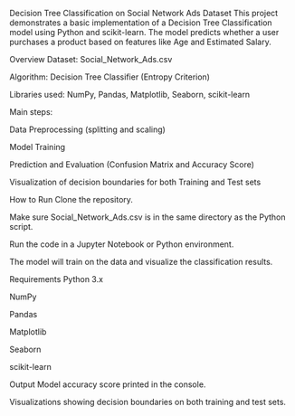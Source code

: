 Decision Tree Classification on Social Network Ads Dataset
This project demonstrates a basic implementation of a Decision Tree Classification model using Python and scikit-learn. The model predicts whether a user purchases a product based on features like Age and Estimated Salary.

Overview
Dataset: Social_Network_Ads.csv

Algorithm: Decision Tree Classifier (Entropy Criterion)

Libraries used: NumPy, Pandas, Matplotlib, Seaborn, scikit-learn

Main steps:

Data Preprocessing (splitting and scaling)

Model Training

Prediction and Evaluation (Confusion Matrix and Accuracy Score)

Visualization of decision boundaries for both Training and Test sets

How to Run
Clone the repository.

Make sure Social_Network_Ads.csv is in the same directory as the Python script.

Run the code in a Jupyter Notebook or Python environment.

The model will train on the data and visualize the classification results.

Requirements
Python 3.x

NumPy

Pandas

Matplotlib

Seaborn

scikit-learn

Output
Model accuracy score printed in the console.

Visualizations showing decision boundaries on both training and test sets.